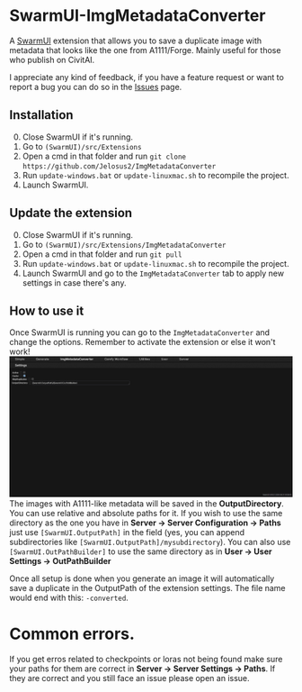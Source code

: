 # SwarmUI-ImgMetadataConverter

A [SwarmUI](https://github.com/mcmonkeyprojects/SwarmUI) extension that allows you to save a duplicate image with metadata that looks like the one from A1111/Forge. Mainly useful for those who publish on CivitAI.

I appreciate any kind of feedback, if you have a feature request or want to report a bug you can do so in the [Issues](https://github.com/Jelosus2/ImgMetadataConverter/issues) page.

## Installation
0. Close SwarmUI if it's running.
1. Go to `(SwarmUI)/src/Extensions`
2. Open a cmd in that folder and run `git clone https://github.com/Jelosus2/ImgMetadataConverter`
3. Run `update-windows.bat` or `update-linuxmac.sh` to recompile the project.
4. Launch SwarmUI.

## Update the extension
0. Close SwarmUI if it's running.
1. Go to `(SwarmUI)/src/Extensions/ImgMetadataConverter`
2. Open a cmd in that folder and run `git pull`
3. Run `update-windows.bat` or `update-linuxmac.sh` to recompile the project.
4. Launch SwarmUI and go to the `ImgMetadataConverter` tab to apply new settings in case there's any.

## How to use it
Once SwarmUI is running you can go to the `ImgMetadataConverter` and change the options. Remember to activate the extension or else it won't work!
![demo image](./images/Screenshot_5.png)
The images with A1111-like metadata will be saved in the **OutputDirectory**. You can use relative and absolute paths for it. If you wish to use the same directory as the one you have in **Server -> Server Configuration -> Paths** just use `[SwarmUI.OutputPath]` in the field (yes, you can append subdirectories like `[SwarmUI.OutputPath]/mysubdirectory`). You can also use `[SwarmUI.OutPathBuilder]` to use the same directory as in **User -> User Settings -> OutPathBuilder**

Once all setup is done when you generate an image it will automatically save a duplicate in the OutputPath of the extension settings. The file name would end with this: `-converted`.

# Common errors.
If you get erros related to checkpoints or loras not being found make sure your paths for them are correct in **Server -> Server Settings -> Paths**. If they are correct and you still face an issue please open an issue.